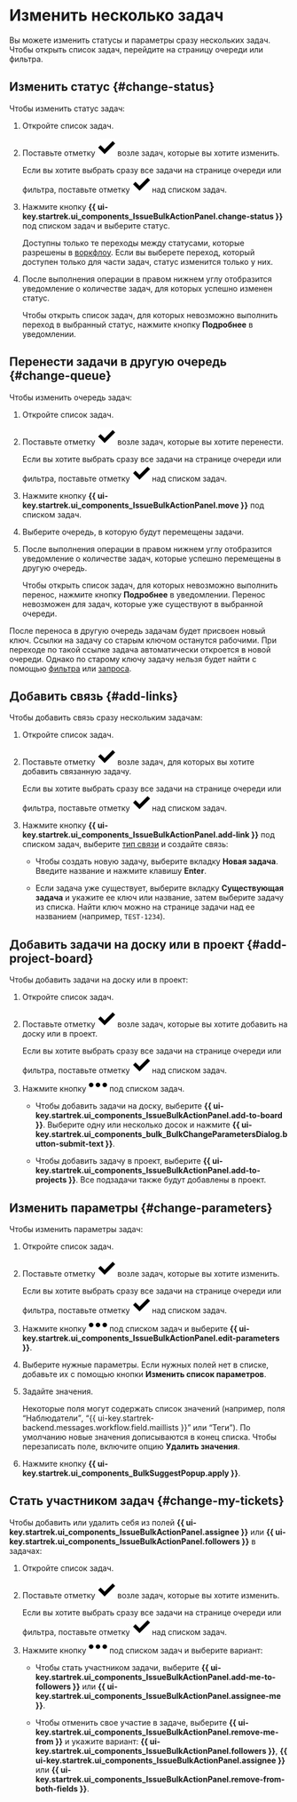 # Изменить несколько задач

Вы можете изменить статусы и параметры сразу нескольких задач. Чтобы открыть список задач, перейдите на страницу очереди или фильтра.

## Изменить статус {#change-status}

Чтобы изменить статус задач:

1. Откройте список задач.

1. Поставьте отметку ![](../../_assets/tracker/svg/check.svg) возле задач, которые вы хотите изменить.
   
   Если вы хотите выбрать сразу все задачи на странице очереди или фильтра, поставьте отметку ![](../../_assets/tracker/svg/check.svg) над списком задач.

1. Нажмите кнопку **{{ ui-key.startrek.ui_components_IssueBulkActionPanel.change-status }}** под списком задач и выберите статус. 
   
   Доступны только те переходы между статусами, которые разрешены в [воркфлоу](workflow.md). Если вы выберете переход, который доступен только для части задач, статус изменится только у них.
   
1. После выполнения операции в правом нижнем углу отобразится уведомление о количестве задач, для которых успешно изменен статус.
   
   Чтобы открыть список задач, для которых невозможно выполнить переход в выбранный статус, нажмите кнопку **Подробнее** в уведомлении.

## Перенести задачи в другую очередь {#change-queue}

Чтобы изменить очередь задач:

1. Откройте список задач.

1. Поставьте отметку ![](../../_assets/tracker/svg/check.svg) возле задач, которые вы хотите перенести.
   
   Если вы хотите выбрать сразу все задачи на странице очереди или фильтра, поставьте отметку ![](../../_assets/tracker/svg/check.svg) над списком задач.

1. Нажмите кнопку **{{ ui-key.startrek.ui_components_IssueBulkActionPanel.move }}** под списком задач.

1. Выберите очередь, в которую будут перемещены задачи.

1. После выполнения операции в правом нижнем углу отобразится уведомление о количестве задач, которые успешно перемещены в другую очередь.
   
   Чтобы открыть список задач, для которых невозможно выполнить перенос, нажмите кнопку **Подробнее** в уведомлении. Перенос невозможен для задач, которые уже существуют в выбранной очереди.

После переноса в другую очередь задачам будет присвоен новый ключ. Ссылки на задачу со старым ключом останутся рабочими. При переходе по такой ссылке задача автоматически откроется в новой очереди. Однако по старому ключу задачу нельзя будет найти с помощью [фильтра](../manager/quick-filters.md) или [запроса](../user/query-filter#query-format.md).

## Добавить связь {#add-links}

Чтобы добавить связь сразу нескольким задачам:

1. Откройте список задач.

1. Поставьте отметку ![](../../_assets/tracker/svg/check.svg) возле задач, для которых вы хотите добавить связанную задачу.
   
   Если вы хотите выбрать сразу все задачи на странице очереди или фильтра, поставьте отметку ![](../../_assets/tracker/svg/check.svg) над списком задач.

1. Нажмите кнопку **{{ ui-key.startrek.ui_components_IssueBulkActionPanel.add-link }}** под списком задач, выберите [тип связи](../user/links.md) и создайте связь:

      * Чтобы создать новую задачу, выберите вкладку **Новая задача**. Введите название и нажмите клавишу **Enter**.
        
      * Если задача уже существует, выберите вкладку **Существующая задача** и укажите ее ключ или название, затем выберите задачу из списка. Найти ключ можно на странице задачи над ее названием (например, `TEST-1234`).

## Добавить задачи на доску или в проект {#add-project-board}

Чтобы добавить задачи на доску или в проект:

1. Откройте список задач.

1. Поставьте отметку ![](../../_assets/tracker/svg/check.svg) возле задач, которые вы хотите добавить на доску или в проект.
   
   Если вы хотите выбрать сразу все задачи на странице очереди или фильтра, поставьте отметку ![](../../_assets/tracker/svg/check.svg) над списком задач.

1. Нажмите кнопку ![](../../_assets/horizontal-ellipsis.svg) под списком задач.

   * Чтобы добавить задачи на доску, выберите **{{ ui-key.startrek.ui_components_IssueBulkActionPanel.add-to-board }}**. Выберите одну или несколько досок и нажмите **{{ ui-key.startrek.ui_components_bulk_BulkChangeParametersDialog.button-submit-text }}**.

   * Чтобы добавить задачу в проект, выберите **{{ ui-key.startrek.ui_components_IssueBulkActionPanel.add-to-projects }}**. Все подзадачи также будут добавлены в проект.

## Изменить параметры {#change-parameters}

Чтобы изменить параметры задач:

1. Откройте список задач.

1. Поставьте отметку ![](../../_assets/tracker/svg/check.svg) возле задач, которые вы хотите изменить.
   
   Если вы хотите выбрать сразу все задачи на странице очереди или фильтра, поставьте отметку ![](../../_assets/tracker/svg/check.svg) над списком задач.

1. Нажмите кнопку ![](../../_assets/horizontal-ellipsis.svg) под списком задач и выберите **{{ ui-key.startrek.ui_components_IssueBulkActionPanel.edit-parameters }}**.

1. Выберите нужные параметры. Если нужных полей нет в списке, добавьте их с помощью кнопки **Изменить список параметров**.

1. Задайте значения.
   
   Некоторые поля могут содержать список значений (например, поля <q>Наблюдатели</q>, <q>{{ ui-key.startrek-backend.messages.workflow.field.maillists }}</q> или <q>Теги</q>). По умолчанию новые значения дописываются в конец списка. Чтобы перезаписать поле, включите опцию **Удалить значения**.

1. Нажмите кнопку **{{ ui-key.startrek.ui_components_BulkSuggestPopup.apply }}**.

## Стать участником задач {#change-my-tickets}

Чтобы добавить или удалить себя из полей **{{ ui-key.startrek.ui_components_IssueBulkActionPanel.assignee }}** или **{{ ui-key.startrek.ui_components_IssueBulkActionPanel.followers }}** в задачах:

1. Откройте список задач.

1. Поставьте отметку ![](../../_assets/tracker/svg/check.svg) возле задач, которые вы хотите изменить.
   
   Если вы хотите выбрать сразу все задачи на странице очереди или фильтра, поставьте отметку ![](../../_assets/tracker/svg/check.svg) над списком задач.

1. Нажмите кнопку ![](../../_assets/horizontal-ellipsis.svg) под списком задач и выберите вариант:

   * Чтобы стать участником задачи, выберите **{{ ui-key.startrek.ui_components_IssueBulkActionPanel.add-me-to-followers }}** или **{{ ui-key.startrek.ui_components_IssueBulkActionPanel.assignee-me }}**.

   * Чтобы отменить свое участие в задаче, выберите **{{ ui-key.startrek.ui_components_IssueBulkActionPanel.remove-me-from }}** и укажите вариант: **{{ ui-key.startrek.ui_components_IssueBulkActionPanel.followers }}**, **{{ ui-key.startrek.ui_components_IssueBulkActionPanel.assignee }}** или **{{ ui-key.startrek.ui_components_IssueBulkActionPanel.remove-from-both-fields }}**.
